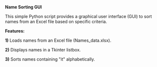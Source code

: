 **Name Sorting GUI** 

This simple Python script provides a graphical user interface (GUI) to sort names from an Excel file based on specific criteria.


**Features:**

**1)** Loads names from an Excel file (Names_data.xlsx).

**2)** Displays names in a Tkinter listbox.

**3)** Sorts names containing "it" alphabetically.
